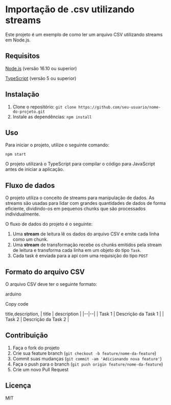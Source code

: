 # Importação de .csv utilizando streams

Este projeto é um exemplo de como ler um arquivo CSV utilizando streams em Node.js.

## Requisitos

[Node.js](https://nodejs.org/en) (versão 16.10 ou superior)

[TypeScript](https://www.typescriptlang.org/) (versão 5 ou superior)

## Instalação

 1. Clone o repositório: `git clone https://github.com/seu-usuario/nome-do-projeto.git`
 2. Instale as dependências: `npm install`

## Uso

Para iniciar o projeto, utilize o seguinte comando:

    npm start

O projeto utilizará o TypeScript para compilar o código para JavaScript antes de iniciar a aplicação.

## Fluxo de dados

O projeto utiliza o conceito de streams para manipulação de dados. As streams são usadas para lidar com grandes quantidades de dados de forma eficiente, dividindo-os em pequenos chunks que são processados individualmente.

O fluxo de dados do projeto é o seguinte:

 1. Uma **stream** de leitura lê os dados do arquivo CSV e emite cada linha
    como um chunk.
 2. Uma **stream** de transformação recebe os chunks emitidos pela stream de
    leitura e transforma cada linha em um objeto do tipo `Task`.
 3. Cada task é enviada para a api com uma requisição do tipo `POST`

## Formato do arquivo CSV

O arquivo CSV deve ter o seguinte formato:

arduino

Copy code

title,description,
| title | description |
|--|--|
| Task 1 | Descrição da Task 1 |
| Task 2 | Descrição da Task 2 |

## Contribuição

 1. Faça o fork do projeto
 2. Crie sua feature branch (`git checkout -b feature/nome-da-feature`)
 3. Commit suas mudanças (`git commit -am 'Adicionando nova feature'`)
 4. Faça o push para o branch (`git push origin feature/nome-da-feature`)
 5. Crie um novo Pull Request

## Licença

MIT
